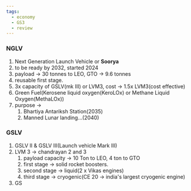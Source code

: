 ```yaml
---
tags:
  - economy
  - GS3
  - review
---
```

### NGLV
1. Next Generation Launch Vehicle or **Soorya**
2. to be ready by 2032, started 2024
3. payload -> 30 tonnes to LEO, GTO -> 9.6 tonnes
4. reusable first stage.
5. 3x capacity of GSLV(mk III) or LVM3, cost -> 1.5x LVM3(cost effective)
6. Green Fuel(Kerosene liquid oxygen(KeroLOx) or Methane Liquid Oxygen(MethaLOx))
7. purpose -> 
	1. Bhartiya Antariksh Station(2035)
	2. Manned Lunar landing...(2040)

### GSLV
1. GSLV II & GSLV III(Launch vehicle Mark III)
2. LVM 3 -> chandrayan 2 and 3
	1. payload capacity -> 10 Ton to LEO, 4 ton to GTO
	2. first stage -> solid rocket boosters.
	3. second stage -> liquid(2 x Vikas engines)
	4. third stage -> cryogenic(CE 20 -> india's largest cryogenic engine)
3. GS